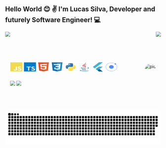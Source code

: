 ## Hello World :blush: :v: I'm Lucas Silva, Developer and futurely Software Engineer! :computer:

<div>
  <a href="https://github.com/lucaaas">
    <img align="left" height="180em" src="https://github-readme-stats.vercel.app/api?username=lucaaas&count_private=true&show_icons=true&theme=gruvbox&include_all_commits=true"/>
    <img align="right" height="180em" src="https://github-readme-streak-stats.herokuapp.com/?user=lucaaas&theme=dark"/>
  </a>
</div>
  
<div style="display: inline_block; margin-top:100px"><br>
  <img align="center" alt="js" height="30" width="40" src="https://raw.githubusercontent.com/devicons/devicon/master/icons/javascript/javascript-plain.svg"/>
  <img align="center" alt="ts" height="30" width="40" src="https://raw.githubusercontent.com/devicons/devicon/master/icons/typescript/typescript-plain.svg"/>
  <img align="center" alt="HTML" height="30" width="40" src="https://raw.githubusercontent.com/devicons/devicon/master/icons/html5/html5-original.svg"/>
  <img align="center" alt="CSS" height="30" width="40" src="https://raw.githubusercontent.com/devicons/devicon/master/icons/css3/css3-original.svg"/>
  <img align="center" alt="Python" height="30" width="40" src="https://raw.githubusercontent.com/devicons/devicon/master/icons/python/python-original.svg"/>
  <img align="center" alt="Java" height="30" width="40" src="https://raw.githubusercontent.com/devicons/devicon/master/icons/java/java-original.svg"/>
  <img align="center" alt="Flutter" height="30" width="40" src="https://raw.githubusercontent.com/devicons/devicon/master/icons/flutter/flutter-original.svg"/>
  <img align="center" alt="Ionic" height="30" width="40" src="https://raw.githubusercontent.com/devicons/devicon/master/icons/ionic/ionic-original.svg"/>
  <img align="right" alt="pic" height="150" style="border-radius:50px; margin-top: 5px" src="https://i.pinimg.com/originals/93/fb/37/93fb37d68cacc9605d7df0bc62a902e3.gif"/> 
</div>
  
  ##
 
<div> 
  <a href = "mailto:lucasoliveira2306@gmail.com"><img src="https://img.shields.io/badge/-Gmail-%23333?style=for-the-badge&logo=gmail&logoColor=white" target="_blank"></a>
  <a href="www.linkedin.com/in/lucaaas" target="_blank"><img src="https://img.shields.io/badge/-LinkedIn-%230077B5?style=for-the-badge&logo=linkedin&logoColor=white" target="_blank"></a> 
 
  ![Snake animation](https://github.com/lucaaas/lucaaas/blob/output/github-contribution-grid-snake.svg)
 
</div>

